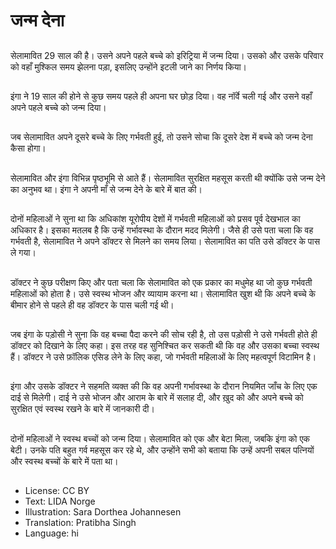 # जन्म देना

##
सेलामावित 29 साल की है। उसने अपने पहले बच्चे को इरिट्रिया में जन्म दिया। उसको और उसके परिवार को वहाँ मुश्किल समय झेलना पड़ा, इसलिए उन्होंने इटली जाने का निर्णय किया।

##
इंगा ने 19 साल की होने से कुछ समय पहले ही अपना घर छोड़ दिया। वह नॉर्वे चली गई और उसने वहाँ अपने पहले बच्चे को जन्म दिया।

##
जब सेलामावित अपने दूसरे बच्चे के लिए गर्भवती हुई, तो उसने सोचा कि दूसरे देश में बच्चे को जन्म देना कैसा होगा।

##
सेलामावित और इंगा विभिन्न पृष्ठभूमि से आते हैं। सेलामावित सुरक्षित महसूस करती थी क्योंकि उसे जन्म देने का अनुभव था। इंगा ने अपनी माँ से जन्म देने के बारे में बात की।

##
दोनों महिलाओं ने सुना था कि अधिकांश यूरोपीय देशों में गर्भवती महिलाओं को प्रसव पूर्व देखभाल का अधिकार है। इसका मतलब है कि उन्हें गर्भावस्था के दौरान मदद मिलेगी। जैसे ही उसे पता चला कि वह गर्भवती है, सेलामावित ने अपने डॉक्टर से मिलने का समय लिया। सेलामावित का पति उसे डॉक्टर के पास ले गया।

##
डॉक्टर ने कुछ परीक्षण किए और पता चला कि सेलामावित को एक प्रकार का मधुमेह था जो कुछ गर्भवती महिलाओं को होता है। उसे स्वस्थ भोजन और व्यायाम करना था। सेलामावित खुश थी कि अपने बच्चे के बीमार होने से पहले ही वह डॉक्टर के पास चली गई थी।

##
जब इंगा के पड़ोसी ने सुना कि वह बच्चा पैदा करने की सोच रही है, तो उस पड़ोसी ने उसे गर्भवती होते ही डॉक्टर को दिखाने के लिए कहा। इस तरह वह सुनिश्चित कर सकती थी कि वह और उसका बच्चा स्वस्थ हैं। डॉक्टर ने उसे फ़ॉलिक एसिड लेने के लिए कहा, जो गर्भवती महिलाओं के लिए महत्वपूर्ण विटामिन है।

##
इंगा और उसके डॉक्टर ने सहमति व्यक्त की कि वह अपनी गर्भावस्था के दौरान नियमित जाँच के लिए एक दाई से मिलेगी। दाई ने उसे भोजन और आराम के बारे में सलाह दी, और ख़ुद को और अपने बच्चे को सुरक्षित एवं स्वस्थ रखने के बारे में जानकारी दी।

##
दोनों महिलाओं ने स्वस्थ बच्चों को जन्म दिया। सेलामावित को एक और बेटा मिला, जबकि इंगा को एक बेटी। उनके पति बहुत गर्व महसूस कर रहे थे, और उन्होंने सभी को बताया कि उन्हें अपनी सबल पत्नियों और स्वस्थ बच्चों के बारे में पता था।

##
* License: CC BY
* Text: LIDA Norge
* Illustration: Sara Dorthea Johannesen
* Translation: Pratibha Singh
* Language: hi
